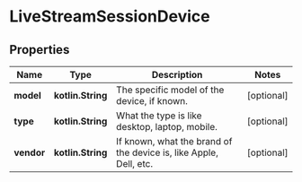 
# LiveStreamSessionDevice

## Properties
Name | Type | Description | Notes
------------ | ------------- | ------------- | -------------
**model** | **kotlin.String** | The specific model of the device, if known. |  [optional]
**type** | **kotlin.String** | What the type is like desktop, laptop, mobile. |  [optional]
**vendor** | **kotlin.String** | If known, what the brand of the device is, like Apple, Dell, etc. |  [optional]



